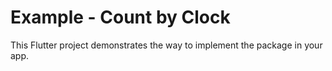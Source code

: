 # Example - Count by Clock

This Flutter project demonstrates the way to implement the package in your app.
